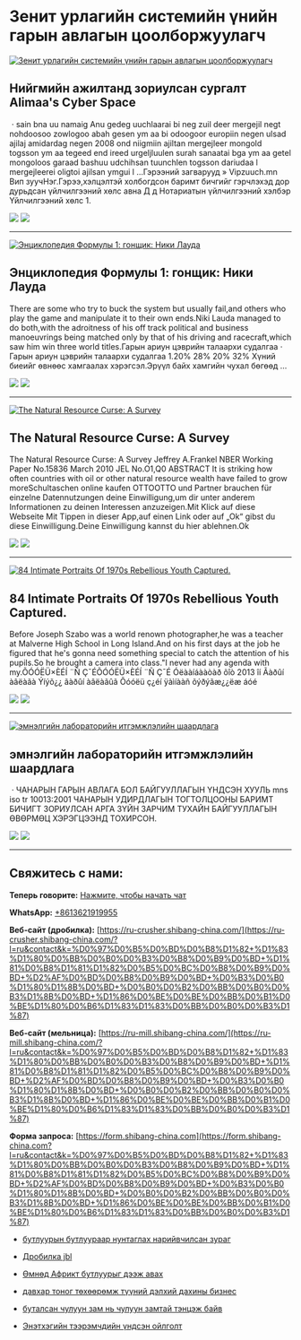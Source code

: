 # Зенит урлагийн системийн үнийн гарын авлагын цоолборжуулагч

<a href="https://swt.shibang-china.com/?l=ru&img&k=%D0%97%D0%B5%D0%BD%D0%B8%D1%82+%D1%83%D1%80%D0%BB%D0%B0%D0%B3%D0%B8%D0%B9%D0%BD+%D1%81%D0%B8%D1%81%D1%82%D0%B5%D0%BC%D0%B8%D0%B9%D0%BD+%D2%AF%D0%BD%D0%B8%D0%B9%D0%BD+%D0%B3%D0%B0%D1%80%D1%8B%D0%BD+%D0%B0%D0%B2%D0%BB%D0%B0%D0%B3%D1%8B%D0%BD+%D1%86%D0%BE%D0%BE%D0%BB%D0%B1%D0%BE%D1%80%D0%B6%D1%83%D1%83%D0%BB%D0%B0%D0%B3%D1%87" target="_blank">![Зенит урлагийн системийн үнийн гарын авлагын цоолборжуулагч](http://static.shibang-china.com/all-800x300/1141.jpg)</a>

## Нийгмийн ажилтанд зориулсан сургалт Alimaa's Cyber Space
&nbsp;&#0183;&#32;sain bna uu namaig Anu gedeg uuchlaarai bi neg zuil deer mergejil negt nohdoosoo zowlogoo abah gesen ym aa bi odoogoor europiin negen ulsad ajilaj amidardag negen 2008 ond niigmiin ajiltan mergejleer mongold togsson ym aa tegeed end ireed urgeljluulen surah sanaatai bga ym aa getel mongoloos garaad bashuu udchihsan tuunchlen togsson dariudaa l mergejleerei oligtoi ajilsan ymgui l …Гэрээний загварууд &#187; Vipzuuch.mn Вип зуучНэг.Гэрээ,хэлцэлтэй холбогдсон баримт бичгийг гэрчлэхэд дор дурьдсан үйлчилгээний хөлс авна Д д Нотариатын үйлчилгээний хэлбэр Үйлчилгээний хөлс 1.


<a href="https://whatsapp.shibangsoft.com/WhatsApp.php" target="_blank" title="WhatsApp">![](http://static.shibang-china.com/icon/whatsapp.png)</a> <a href="https://swt.shibang-china.com/?l=ru&icon&k=%D0%97%D0%B5%D0%BD%D0%B8%D1%82+%D1%83%D1%80%D0%BB%D0%B0%D0%B3%D0%B8%D0%B9%D0%BD+%D1%81%D0%B8%D1%81%D1%82%D0%B5%D0%BC%D0%B8%D0%B9%D0%BD+%D2%AF%D0%BD%D0%B8%D0%B9%D0%BD+%D0%B3%D0%B0%D1%80%D1%8B%D0%BD+%D0%B0%D0%B2%D0%BB%D0%B0%D0%B3%D1%8B%D0%BD+%D1%86%D0%BE%D0%BE%D0%BB%D0%B1%D0%BE%D1%80%D0%B6%D1%83%D1%83%D0%BB%D0%B0%D0%B3%D1%87" target="_blank">![](http://static.shibang-china.com/icon/chat-ru.png)</a>

---

<a href="https://swt.shibang-china.com/?l=ru&img&k=%D0%97%D0%B5%D0%BD%D0%B8%D1%82+%D1%83%D1%80%D0%BB%D0%B0%D0%B3%D0%B8%D0%B9%D0%BD+%D1%81%D0%B8%D1%81%D1%82%D0%B5%D0%BC%D0%B8%D0%B9%D0%BD+%D2%AF%D0%BD%D0%B8%D0%B9%D0%BD+%D0%B3%D0%B0%D1%80%D1%8B%D0%BD+%D0%B0%D0%B2%D0%BB%D0%B0%D0%B3%D1%8B%D0%BD+%D1%86%D0%BE%D0%BE%D0%BB%D0%B1%D0%BE%D1%80%D0%B6%D1%83%D1%83%D0%BB%D0%B0%D0%B3%D1%87" target="_blank">![Энциклопедия Формулы 1: гонщик: Ники Лауда](http://static.shibang-china.com/all-800x300/1064.jpg)</a>

## Энциклопедия Формулы 1: гонщик: Ники Лауда
There are some who try to buck the system but usually fail,and others who play the game and manipulate it to their own ends.Niki Lauda managed to do both,with the adroitness of his off track political and business manoeuvrings being matched only by that of his driving and racecraft,which saw him win three world titles.Гарын ариун цэврийн талаархи судалгаа&nbsp;&#0183;&#32;Гарын ариун цэврийн талаархи судалгаа 1.20% 28% 20% 32% Хүний биеийг өвнөөс хамгаалах хэрэгсэл.Эрүүл байх хамгийн чухал бөгөөд …


<a href="https://whatsapp.shibangsoft.com/WhatsApp.php" target="_blank" title="WhatsApp">![](http://static.shibang-china.com/icon/whatsapp.png)</a> <a href="https://swt.shibang-china.com/?l=ru&icon&k=%D0%97%D0%B5%D0%BD%D0%B8%D1%82+%D1%83%D1%80%D0%BB%D0%B0%D0%B3%D0%B8%D0%B9%D0%BD+%D1%81%D0%B8%D1%81%D1%82%D0%B5%D0%BC%D0%B8%D0%B9%D0%BD+%D2%AF%D0%BD%D0%B8%D0%B9%D0%BD+%D0%B3%D0%B0%D1%80%D1%8B%D0%BD+%D0%B0%D0%B2%D0%BB%D0%B0%D0%B3%D1%8B%D0%BD+%D1%86%D0%BE%D0%BE%D0%BB%D0%B1%D0%BE%D1%80%D0%B6%D1%83%D1%83%D0%BB%D0%B0%D0%B3%D1%87" target="_blank">![](http://static.shibang-china.com/icon/chat-ru.png)</a>

---

<a href="https://swt.shibang-china.com/?l=ru&img&k=%D0%97%D0%B5%D0%BD%D0%B8%D1%82+%D1%83%D1%80%D0%BB%D0%B0%D0%B3%D0%B8%D0%B9%D0%BD+%D1%81%D0%B8%D1%81%D1%82%D0%B5%D0%BC%D0%B8%D0%B9%D0%BD+%D2%AF%D0%BD%D0%B8%D0%B9%D0%BD+%D0%B3%D0%B0%D1%80%D1%8B%D0%BD+%D0%B0%D0%B2%D0%BB%D0%B0%D0%B3%D1%8B%D0%BD+%D1%86%D0%BE%D0%BE%D0%BB%D0%B1%D0%BE%D1%80%D0%B6%D1%83%D1%83%D0%BB%D0%B0%D0%B3%D1%87" target="_blank">![The Natural Resource Curse: A Survey](http://static.shibang-china.com/all-800x300/59.jpg)</a>

## The Natural Resource Curse: A Survey
The Natural Resource Curse: A Survey Jeffrey A.Frankel NBER Working Paper No.15836 March 2010 JEL No.O1,Q0 ABSTRACT It is striking how often countries with oil or other natural resource wealth have failed to grow moreSchultaschen online kaufen OTTOOTTO und Partner brauchen f&#252;r einzelne Datennutzungen deine Einwilligung,um dir unter anderem Informationen zu deinen Interessen anzuzeigen.Mit Klick auf diese Webseite Mit Tippen in dieser App,auf einen Link oder auf „Ok“ gibst du diese Einwilligung.Deine Einwilligung kannst du hier ablehnen.Ok


<a href="https://whatsapp.shibangsoft.com/WhatsApp.php" target="_blank" title="WhatsApp">![](http://static.shibang-china.com/icon/whatsapp.png)</a> <a href="https://swt.shibang-china.com/?l=ru&icon&k=%D0%97%D0%B5%D0%BD%D0%B8%D1%82+%D1%83%D1%80%D0%BB%D0%B0%D0%B3%D0%B8%D0%B9%D0%BD+%D1%81%D0%B8%D1%81%D1%82%D0%B5%D0%BC%D0%B8%D0%B9%D0%BD+%D2%AF%D0%BD%D0%B8%D0%B9%D0%BD+%D0%B3%D0%B0%D1%80%D1%8B%D0%BD+%D0%B0%D0%B2%D0%BB%D0%B0%D0%B3%D1%8B%D0%BD+%D1%86%D0%BE%D0%BE%D0%BB%D0%B1%D0%BE%D1%80%D0%B6%D1%83%D1%83%D0%BB%D0%B0%D0%B3%D1%87" target="_blank">![](http://static.shibang-china.com/icon/chat-ru.png)</a>

---

<a href="https://swt.shibang-china.com/?l=ru&img&k=%D0%97%D0%B5%D0%BD%D0%B8%D1%82+%D1%83%D1%80%D0%BB%D0%B0%D0%B3%D0%B8%D0%B9%D0%BD+%D1%81%D0%B8%D1%81%D1%82%D0%B5%D0%BC%D0%B8%D0%B9%D0%BD+%D2%AF%D0%BD%D0%B8%D0%B9%D0%BD+%D0%B3%D0%B0%D1%80%D1%8B%D0%BD+%D0%B0%D0%B2%D0%BB%D0%B0%D0%B3%D1%8B%D0%BD+%D1%86%D0%BE%D0%BE%D0%BB%D0%B1%D0%BE%D1%80%D0%B6%D1%83%D1%83%D0%BB%D0%B0%D0%B3%D1%87" target="_blank">![84 Intimate Portraits Of 1970s Rebellious Youth Captured.](http://static.shibang-china.com/all-800x300/819.jpg)</a>

## 84 Intimate Portraits Of 1970s Rebellious Youth Captured.
Before Joseph Szabo was a world renown photographer,he was a teacher at Malverne High School in Long Island.And on his first days at the job he figured that he's gonna need something special to catch the attention of his pupils.So he brought a camera into class.&quot;I never had any agenda with my.&#213;&#211;&#211;&#203;&#220;&#215;&#200;&#201;&#205; &#168;&#209; &#199;&#175;&#201;&#213;&#211;&#211;&#203;&#220;&#215;&#200;&#201;&#205; &#168;&#209; &#199;&#175;&#201; &#211;&#235;&#224;&#224;&#237;&#225;&#224;&#224;&#242;&#224;&#240; &#245;&#238;&#242; 2013 &#238;&#237; &#195;&#224;&#240;&#251;&#237; &#224;&#226;&#235;&#224;&#227;&#224; &#221;&#237;&#253;&#245;&#191;&#191; &#227;&#224;&#240;&#251;&#237; &#224;&#226;&#235;&#224;&#227;&#251;&#227; &#213;&#243;&#243;&#235;&#252; &#231;&#191;&#233;&#237; &#255;&#224;&#236;&#237;&#224;&#224;&#241; &#245;&#253;&#240;&#253;&#227;&#230;&#191;&#191;&#235;&#230; &#225;&#243;&#233;


<a href="https://whatsapp.shibangsoft.com/WhatsApp.php" target="_blank" title="WhatsApp">![](http://static.shibang-china.com/icon/whatsapp.png)</a> <a href="https://swt.shibang-china.com/?l=ru&icon&k=%D0%97%D0%B5%D0%BD%D0%B8%D1%82+%D1%83%D1%80%D0%BB%D0%B0%D0%B3%D0%B8%D0%B9%D0%BD+%D1%81%D0%B8%D1%81%D1%82%D0%B5%D0%BC%D0%B8%D0%B9%D0%BD+%D2%AF%D0%BD%D0%B8%D0%B9%D0%BD+%D0%B3%D0%B0%D1%80%D1%8B%D0%BD+%D0%B0%D0%B2%D0%BB%D0%B0%D0%B3%D1%8B%D0%BD+%D1%86%D0%BE%D0%BE%D0%BB%D0%B1%D0%BE%D1%80%D0%B6%D1%83%D1%83%D0%BB%D0%B0%D0%B3%D1%87" target="_blank">![](http://static.shibang-china.com/icon/chat-ru.png)</a>

---

<a href="https://swt.shibang-china.com/?l=ru&img&k=%D0%97%D0%B5%D0%BD%D0%B8%D1%82+%D1%83%D1%80%D0%BB%D0%B0%D0%B3%D0%B8%D0%B9%D0%BD+%D1%81%D0%B8%D1%81%D1%82%D0%B5%D0%BC%D0%B8%D0%B9%D0%BD+%D2%AF%D0%BD%D0%B8%D0%B9%D0%BD+%D0%B3%D0%B0%D1%80%D1%8B%D0%BD+%D0%B0%D0%B2%D0%BB%D0%B0%D0%B3%D1%8B%D0%BD+%D1%86%D0%BE%D0%BE%D0%BB%D0%B1%D0%BE%D1%80%D0%B6%D1%83%D1%83%D0%BB%D0%B0%D0%B3%D1%87" target="_blank">![эмнэлгийн лабораторийн итгэмжлэлийн шаардлага](http://static.shibang-china.com/all-800x300/579.jpg)</a>

## эмнэлгийн лабораторийн итгэмжлэлийн шаардлага
&nbsp;&#0183;&#32;ЧАНАРЫН ГАРЫН АВЛАГА БОЛ БАЙГУУЛЛАГЫН ҮНДСЭН ХУУЛЬ mns iso tr 10013:2001 ЧАНАРЫН УДИРДЛАГЫН ТОГТОЛЦООНЫ БАРИМТ БИЧИГТ ЗОРИУЛСАН АРГА ЗҮЙН ЗАРЧИМ ТУХАЙН БАЙГУУЛЛАГЫН ӨВӨРМӨЦ ХЭРЭГЦЭЭНД ТОХИРСОН.

<a href="https://whatsapp.shibangsoft.com/WhatsApp.php" target="_blank" title="WhatsApp">![](http://static.shibang-china.com/icon/whatsapp.png)</a> <a href="https://swt.shibang-china.com/?l=ru&icon&k=%D0%97%D0%B5%D0%BD%D0%B8%D1%82+%D1%83%D1%80%D0%BB%D0%B0%D0%B3%D0%B8%D0%B9%D0%BD+%D1%81%D0%B8%D1%81%D1%82%D0%B5%D0%BC%D0%B8%D0%B9%D0%BD+%D2%AF%D0%BD%D0%B8%D0%B9%D0%BD+%D0%B3%D0%B0%D1%80%D1%8B%D0%BD+%D0%B0%D0%B2%D0%BB%D0%B0%D0%B3%D1%8B%D0%BD+%D1%86%D0%BE%D0%BE%D0%BB%D0%B1%D0%BE%D1%80%D0%B6%D1%83%D1%83%D0%BB%D0%B0%D0%B3%D1%87" target="_blank">![](http://static.shibang-china.com/icon/chat-ru.png)</a>

---
## Свяжитесь с нами:

**Теперь говорите:** [Нажмите, чтобы начать чат](https://swt.shibang-china.com?l=ru&contact&k=%D0%97%D0%B5%D0%BD%D0%B8%D1%82+%D1%83%D1%80%D0%BB%D0%B0%D0%B3%D0%B8%D0%B9%D0%BD+%D1%81%D0%B8%D1%81%D1%82%D0%B5%D0%BC%D0%B8%D0%B9%D0%BD+%D2%AF%D0%BD%D0%B8%D0%B9%D0%BD+%D0%B3%D0%B0%D1%80%D1%8B%D0%BD+%D0%B0%D0%B2%D0%BB%D0%B0%D0%B3%D1%8B%D0%BD+%D1%86%D0%BE%D0%BE%D0%BB%D0%B1%D0%BE%D1%80%D0%B6%D1%83%D1%83%D0%BB%D0%B0%D0%B3%D1%87)

**WhatsApp:**  [+8613621919955](https://whatsapp.shibangsoft.com/WhatsApp.php)

**Веб-сайт (дробилка):** [https://ru-crusher.shibang-china.com/](https://ru-crusher.shibang-china.com/?l=ru&contact&k=%D0%97%D0%B5%D0%BD%D0%B8%D1%82+%D1%83%D1%80%D0%BB%D0%B0%D0%B3%D0%B8%D0%B9%D0%BD+%D1%81%D0%B8%D1%81%D1%82%D0%B5%D0%BC%D0%B8%D0%B9%D0%BD+%D2%AF%D0%BD%D0%B8%D0%B9%D0%BD+%D0%B3%D0%B0%D1%80%D1%8B%D0%BD+%D0%B0%D0%B2%D0%BB%D0%B0%D0%B3%D1%8B%D0%BD+%D1%86%D0%BE%D0%BE%D0%BB%D0%B1%D0%BE%D1%80%D0%B6%D1%83%D1%83%D0%BB%D0%B0%D0%B3%D1%87)

**Веб-сайт (мельница):** [https://ru-mill.shibang-china.com/](https://ru-mill.shibang-china.com/?l=ru&contact&k=%D0%97%D0%B5%D0%BD%D0%B8%D1%82+%D1%83%D1%80%D0%BB%D0%B0%D0%B3%D0%B8%D0%B9%D0%BD+%D1%81%D0%B8%D1%81%D1%82%D0%B5%D0%BC%D0%B8%D0%B9%D0%BD+%D2%AF%D0%BD%D0%B8%D0%B9%D0%BD+%D0%B3%D0%B0%D1%80%D1%8B%D0%BD+%D0%B0%D0%B2%D0%BB%D0%B0%D0%B3%D1%8B%D0%BD+%D1%86%D0%BE%D0%BE%D0%BB%D0%B1%D0%BE%D1%80%D0%B6%D1%83%D1%83%D0%BB%D0%B0%D0%B3%D1%87)

**Форма запроса:** [https://form.shibang-china.com](https://form.shibang-china.com?l=ru&contact&k=%D0%97%D0%B5%D0%BD%D0%B8%D1%82+%D1%83%D1%80%D0%BB%D0%B0%D0%B3%D0%B8%D0%B9%D0%BD+%D1%81%D0%B8%D1%81%D1%82%D0%B5%D0%BC%D0%B8%D0%B9%D0%BD+%D2%AF%D0%BD%D0%B8%D0%B9%D0%BD+%D0%B3%D0%B0%D1%80%D1%8B%D0%BD+%D0%B0%D0%B2%D0%BB%D0%B0%D0%B3%D1%8B%D0%BD+%D1%86%D0%BE%D0%BE%D0%BB%D0%B1%D0%BE%D1%80%D0%B6%D1%83%D1%83%D0%BB%D0%B0%D0%B3%D1%87)

* [бутлуурын бутлуураар нунтаглах нарийвчилсан зураг](../130/%D0%B1%D1%83%D1%82%D0%BB%D1%83%D1%83%D1%80%D1%8B%D0%BD%20%D0%B1%D1%83%D1%82%D0%BB%D1%83%D1%83%D1%80%D0%B0%D0%B0%D1%80%20%D0%BD%D1%83%D0%BD%D1%82%D0%B0%D0%B3%D0%BB%D0%B0%D1%85%20%D0%BD%D0%B0%D1%80%D0%B8%D0%B9%D0%B2%D1%87%D0%B8%D0%BB%D1%81%D0%B0%D0%BD%20%D0%B7%D1%83%D1%80%D0%B0%D0%B3.md)

* [Дробилка jbl](../126/%D0%94%D1%80%D0%BE%D0%B1%D0%B8%D0%BB%D0%BA%D0%B0%20jbl.md)

* [Өмнөд Африкт бутлуурыг дээж авах](../128/%D3%A8%D0%BC%D0%BD%D3%A9%D0%B4%20%D0%90%D1%84%D1%80%D0%B8%D0%BA%D1%82%20%D0%B1%D1%83%D1%82%D0%BB%D1%83%D1%83%D1%80%D1%8B%D0%B3%20%D0%B4%D1%8D%D1%8D%D0%B6%20%D0%B0%D0%B2%D0%B0%D1%85.md)

* [давхар тоног төхөөрөмж түүний дэлхий дахины бизнес](../128/%D0%B4%D0%B0%D0%B2%D1%85%D0%B0%D1%80%20%D1%82%D0%BE%D0%BD%D0%BE%D0%B3%20%D1%82%D3%A9%D1%85%D3%A9%D3%A9%D1%80%D3%A9%D0%BC%D0%B6%20%D1%82%D2%AF%D2%AF%D0%BD%D0%B8%D0%B9%20%D0%B4%D1%8D%D0%BB%D1%85%D0%B8%D0%B9%20%D0%B4%D0%B0%D1%85%D0%B8%D0%BD%D1%8B%20%D0%B1%D0%B8%D0%B7%D0%BD%D0%B5%D1%81.md)

* [буталсан чулуун зам нь чулуун замтай тэнцэж байв](../129/%D0%B1%D1%83%D1%82%D0%B0%D0%BB%D1%81%D0%B0%D0%BD%20%D1%87%D1%83%D0%BB%D1%83%D1%83%D0%BD%20%D0%B7%D0%B0%D0%BC%20%D0%BD%D1%8C%20%D1%87%D1%83%D0%BB%D1%83%D1%83%D0%BD%20%D0%B7%D0%B0%D0%BC%D1%82%D0%B0%D0%B9%20%D1%82%D1%8D%D0%BD%D1%86%D1%8D%D0%B6%20%D0%B1%D0%B0%D0%B9%D0%B2.md)

* [Энэтхэгийн тээрэмчдийн үндсэн ойлголт](../129/%D0%AD%D0%BD%D1%8D%D1%82%D1%85%D1%8D%D0%B3%D0%B8%D0%B9%D0%BD%20%D1%82%D1%8D%D1%8D%D1%80%D1%8D%D0%BC%D1%87%D0%B4%D0%B8%D0%B9%D0%BD%20%D2%AF%D0%BD%D0%B4%D1%81%D1%8D%D0%BD%20%D0%BE%D0%B9%D0%BB%D0%B3%D0%BE%D0%BB%D1%82.md)